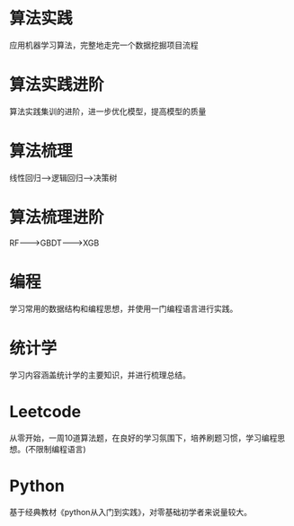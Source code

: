 # 算法实践 
应用机器学习算法，完整地走完一个数据挖掘项目流程
# 算法实践进阶
算法实践集训的进阶，进一步优化模型，提高模型的质量
# 算法梳理
线性回归—>逻辑回归—>决策树
# 算法梳理进阶
RF--->GBDT--->XGB
# 编程
学习常用的数据结构和编程思想，并使用一门编程语言进行实践。
# 统计学
学习内容涵盖统计学的主要知识，并进行梳理总结。
# Leetcode
从零开始，一周10道算法题，在良好的学习氛围下，培养刷题习惯，学习编程思想。(不限制编程语言)
# Python
基于经典教材《python从入门到实践》，对零基础初学者来说量较大。





